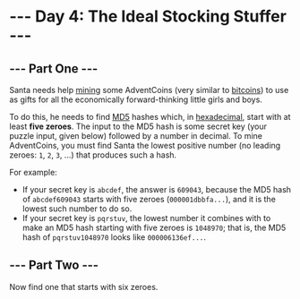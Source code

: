 # --- Day 4: The Ideal Stocking Stuffer ---

## --- Part One ---

Santa needs help [mining](https://en.wikipedia.org/wiki/Bitcoin#Mining) some
AdventCoins (very similar to [bitcoins](https://en.wikipedia.org/wiki/Bitcoin))
to use as gifts for all the economically forward-thinking little girls and boys.

To do this, he needs to find [MD5](https://en.wikipedia.org/wiki/MD5) hashes
which, in [hexadecimal](https://en.wikipedia.org/wiki/Hexadecimal), start with
at least **five zeroes**. The input to the MD5 hash is some secret key (your
puzzle input, given below) followed by a number in decimal. To mine AdventCoins,
you must find Santa the lowest positive number (no leading zeroes: `1`, `2`,
`3`, ...) that produces such a hash.

For example:

- If your secret key is `abcdef`, the answer is `609043`, because the MD5 hash
  of `abcdef609043` starts with five zeroes (`000001dbbfa...`), and it is the
  lowest such number to do so.
- If your secret key is `pqrstuv`, the lowest number it combines with to make an
  MD5 hash starting with five zeroes is `1048970`; that is, the MD5 hash of
  `pqrstuv1048970` looks like `000006136ef...`.

## --- Part Two ---

Now find one that starts with six zeroes.
